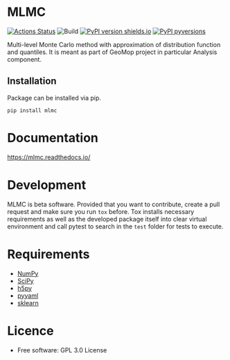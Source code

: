 MLMC
====
[![Actions Status](https://xxx.execute-api.us-west-2.amazonaws.com/production/badge/GeoMop/MLMC)](https://xxx.execute-api.us-west-2.amazonaws.com/production/results/GeoMop/MLMC)
![Build](https://github.com/GeoMop/MLMC/workflows/package/badge.svg)
[![PyPI version shields.io](https://img.shields.io/pypi/v/mlmc.svg)](https://pypi.org/project/mlmc/)
[![PyPI pyversions](https://img.shields.io/pypi/pyversions/mlmc.svg)](https://pypi.org/project/mlmc/)

Multi-level Monte Carlo method with approximation of distribution function and quantiles.
It is meant as part of GeoMop project in particular Analysis component.

Installation
----------------------------------
Package can be installed via pip.

    pip install mlmc

Documentation
=============
https://mlmc.readthedocs.io/

Development
===========

MLMC is beta software. Provided that you want to contribute, create a pull request and make sure you run `tox` before. Tox
installs necessary requirements as well as the developed package itself into clear virtual environment
and call pytest to search in the `test` folder for tests to execute.


Requirements
============
- [NumPy](https://pypi.org/project/numpy/)
- [SciPy](https://pypi.org/project/scipy/)
- [h5py](https://pypi.org/project/h5py/)
- [pyyaml](https://pypi.org/project/PyYAML/)
- [sklearn](https://pypi.org/project/scikit-learn/)

Licence
=======
* Free software: GPL 3.0  License